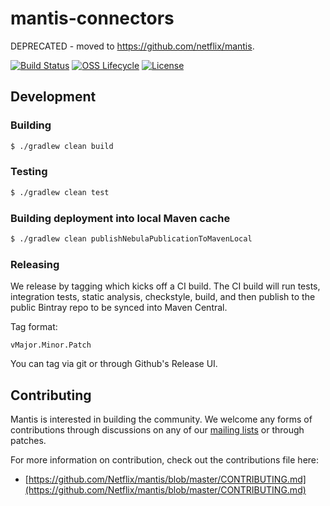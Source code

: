 # mantis-connectors

DEPRECATED - moved to https://github.com/netflix/mantis.

[![Build Status](https://img.shields.io/travis/com/Netflix/mantis-connectors.svg)](https://travis-ci.com/Netflix/mantis-connectors)
[![OSS Lifecycle](https://img.shields.io/osslifecycle/Netflix/mantis-connectors.svg)](https://github.com/Netflix/mantis-connectors)
[![License](https://img.shields.io/github/license/Netflix/mantis-connectors.svg)](https://www.apache.org/licenses/LICENSE-2.0)

## Development

### Building

```sh
$ ./gradlew clean build
```

### Testing

```sh
$ ./gradlew clean test
```

### Building deployment into local Maven cache

```sh
$ ./gradlew clean publishNebulaPublicationToMavenLocal
```

### Releasing

We release by tagging which kicks off a CI build. The CI build will run tests, integration tests,
static analysis, checkstyle, build, and then publish to the public Bintray repo to be synced into Maven Central.

Tag format:

```
vMajor.Minor.Patch
```

You can tag via git or through Github's Release UI.

## Contributing

Mantis is interested in building the community. We welcome any forms of contributions through discussions on any
of our [mailing lists](https://netflix.github.io/mantis/community/#mailing-lists) or through patches.

For more information on contribution, check out the contributions file here:

- [https://github.com/Netflix/mantis/blob/master/CONTRIBUTING.md](https://github.com/Netflix/mantis/blob/master/CONTRIBUTING.md)
